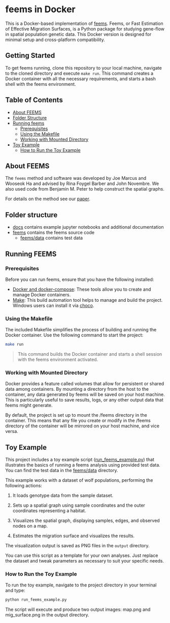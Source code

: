 # feems in Docker

This is a Docker-based implementation of [feems](https://github.com/NovembreLab/feems). 
Feems, or Fast Estimation of Effective Migration Surfaces, is a Python package for studying gene-flow in spatial population genetic data. 
This Docker version is designed for minimal setup and cross-platform compatibility.

## Getting Started

To get feems running, clone this repository to your local machine, navigate to the cloned directory and execute `make run`. 
This command creates a Docker container with all the necessary requirements, and starts a bash shell with the feems environment.

## Table of Contents

- [About FEEMS](#about-feems)
- [Folder Structure](#folder-structure)
- [Running feems](#running-feems)
  - [Prerequisites](#prerequisites)
  - [Using the Makefile](#using-the-makefile)
  - [Working with Mounted Directory](#working-with-mounted-directory)
- [Toy Example](#toy-example)
  - [How to Run the Toy Example](#how-to-run-the-toy-example)

## About FEEMS

The `feems` method and software was developed by Joe Marcus and Wooseok Ha and
advised by Rina Foygel Barber and John Novembre. We also used code from Benjamin M. Peter
to help construct the spatial graphs.

For details on the method see our [paper](https://elifesciences.org/articles/61927). 

## Folder structure
- [docs](https://github.com/LukeAndersonTrocme/feems/tree/main/docs) contains example jupyter notebooks and additional documentation
- [feems](https://github.com/LukeAndersonTrocme/feems/tree/main/feems) contains the feems source code
  - [feems/data](https://github.com/LukeAndersonTrocme/feems/tree/main/feems/data) contains test data

## Running FEEMS

### Prerequisites

Before you can run feems, ensure that you have the following installed:

- [Docker and docker-compose](https://docs.docker.com/get-docker/): These tools allow you to create and manage Docker containers.
- [Make](https://www.gnu.org/software/make/): This build automation tool helps to manage and build the project. Windows users can install it via [choco](https://community.chocolatey.org/packages/make).

### Using the Makefile

The included Makefile simplifies the process of building and running the Docker container. Use the following command to start the project:

```sh
make run
```
> This command builds the Docker container and starts a shell session with the feems environment activated.

### Working with Mounted Directory

Docker provides a feature called volumes that allow for persistent or shared data among containers. By mounting a directory from the host to the container, any data generated by feems will be saved on your host machine. This is particularly useful to save results, logs, or any other output data that feems might generate.

By default, the project is set up to mount the /feems directory in the container. This means that any file you create or modify in the /feems directory of the container will be mirrored on your host machine, and vice versa.

## Toy Example

This project includes a toy example script ([run_feems_example.py](https://github.com/LukeAndersonTrocme/feems/blob/main/feems/run_feems_example.py)) that illustrates the basics of running a feems analysis using provided test data. You can find the test data in the [feems/data](https://github.com/LukeAndersonTrocme/feems/tree/main/feems/data) directory.

This example works with a dataset of wolf populations, performing the following actions:

1. It loads genotype data from the sample dataset.

2. Sets up a spatial graph using sample coordinates and the outer coordinates representing a habitat.

3. Visualizes the spatial graph, displaying samples, edges, and observed nodes on a map.

4. Estimates the migration surface and visualizes the results.

The visualization output is saved as PNG files in the `output` directory.

You can use this script as a template for your own analyses. Just replace the dataset and tweak parameters as necessary to suit your specific needs.

### How to Run the Toy Example

To run the toy example, navigate to the project directory in your terminal and type:

```sh
python run_feems_example.py
```

The script will execute and produce two output images: map.png and mig_surface.png in the output directory.

